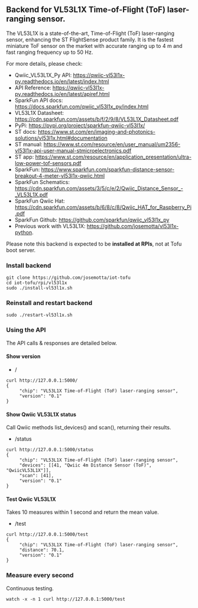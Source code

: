 ## Backend for VL53L1X Time-of-Flight (ToF) laser-ranging sensor.

The VL53L1X is a state-of-the-art, Time-of-Flight (ToF) laser-ranging sensor, enhancing the ST FlightSense product family. It is the fastest miniature ToF sensor on the market with accurate ranging up to 4 m and fast ranging frequency up to 50 Hz.

For more details, please check:

- Qwiic_VL53L1X_Py API: https://qwiic-vl53l1x-py.readthedocs.io/en/latest/index.html
- API Reference: https://qwiic-vl53l1x-py.readthedocs.io/en/latest/apiref.html
- SparkFun API docs: https://docs.sparkfun.com/qwiic_vl53l1x_py/index.html
- VL53L1X Datasheet: https://cdn.sparkfun.com/assets/b/f/2/9/8/VL53L1X_Datasheet.pdf
- PyPi: https://pypi.org/project/sparkfun-qwiic-vl53l1x/
- ST docs: https://www.st.com/en/imaging-and-photonics-solutions/vl53l1x.html#documentation
- ST manual: https://www.st.com/resource/en/user_manual/um2356-vl53l1x-api-user-manual-stmicroelectronics.pdf
- ST app: https://www.st.com/resource/en/application_presentation/ultra-low-power-tof-sensors.pdf
- SparkFun: https://www.sparkfun.com/sparkfun-distance-sensor-breakout-4-meter-vl53l1x-qwiic.html
- SparkFun Schematics: https://cdn.sparkfun.com/assets/3/5/c/e/2/Qwiic_Distance_Sensor_-_VL53L1X.pdf
- SparkFun Qwiic Hat: https://cdn.sparkfun.com/assets/b/6/8/c/8/Qwiic_HAT_for_Raspberry_Pi.pdf
- SparkFun Github: https://github.com/sparkfun/qwiic_vl53l1x_py
- Previous work with VL53L1X: https://github.com/josemotta/vl53l1x-python.

Please note this backend is expected to be **installed at RPIs**, not at Tofu boot server.

### Install backend

```
git clone https://github.com/josemotta/iot-tofu
cd iot-tofu/rpi/vl53l1x
sudo ./install-vl53l1x.sh

```

### Reinstall and restart backend

```
sudo ./restart-vl53l1x.sh

```

### Using the API

The API calls & responses are detailed below.

#### Show version

- /

```
curl http://127.0.0.1:5000/
{
     "chip": "VL53L1X Time-of-Flight (ToF) laser-ranging sensor",
     "version": "0.1"
}
```

#### Show Qwiic VL53L1X status

Call Qwiic methods list_devices() and scan(), returning their results.

- /status

```
curl http://127.0.0.1:5000/status
{
     "chip": "VL53L1X Time-of-Flight (ToF) laser-ranging sensor",
     "devices": [[41, "Qwiic 4m Distance Sensor (ToF)", "QwiicVL53L1X"]],
     "scan": [41],
     "version": "0.1"
}
```

#### Test Qwiic VL53L1X

Takes 10 measures within 1 second and return the mean value.

- /test

```
curl http://127.0.0.1:5000/test
{
     "chip": "VL53L1X Time-of-Flight (ToF) laser-ranging sensor",
     "distance": 70.1,
     "version": "0.1"
}
```

### Measure every second

Continuous testing.

```
watch -x -n 1 curl http://127.0.0.1:5000/test
```

